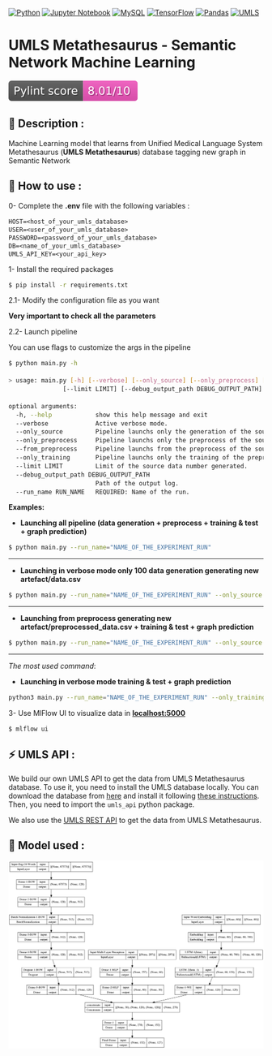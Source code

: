 [![Python](https://img.shields.io/badge/python%203.8.10-3670A0?style=for-the-badge&logo=python&logoColor=ffdd54)](https://www.python.org/downloads/release/python-3810/)
[![Jupyter Notebook](https://img.shields.io/badge/jupyter-%23FA0F00.svg?style=for-the-badge&logo=jupyter&logoColor=white)](https://jupyter.org/)
[![MySQL](https://img.shields.io/badge/mysql-%2300f.svg?style=for-the-badge&logo=mysql&logoColor=white)](https://www.mysql.com/en/)
[![TensorFlow](https://img.shields.io/badge/TensorFlow-%23FF6F00.svg?style=for-the-badge&logo=TensorFlow&logoColor=white)](https://www.tensorflow.org/?hl=en)
[![Pandas](https://img.shields.io/badge/pandas-%23150458.svg?style=for-the-badge&logo=pandas&logoColor=white)](https://pandas.pydata.org/)
[![UMLS](https://img.shields.io/badge/umls-e0e0e0?style=for-the-badge)](https://www.nlm.nih.gov/research/umls/index.html)

# UMLS Metathesaurus - Semantic Network Machine Learning

[![python-linter](.github/badges/lint-score.svg)](https://pylint.pycqa.org/en/latest/)

## :book: Description :

Machine Learning model that learns from Unified Medical Language System Metathesaurus (**UMLS Metathesaurus**) database tagging new graph in Semantic Network

## :rocket: How to use :

0- Complete the **.env** file with the following variables :

```
HOST=<host_of_your_umls_database>
USER=<user_of_your_umls_database>
PASSWORD=<password_of_your_umls_database>
DB=<name_of_your_umls_database>
UMLS_API_KEY=<your_api_key>
```

1- Install the required packages

```bash
$ pip install -r requirements.txt
```

2.1- Modify the configuration file as you want

**Very important to check all the parameters**

2.2- Launch pipeline

You can use flags to customize the args in the pipeline

```bash
$ python main.py -h

> usage: main.py [-h] [--verbose] [--only_source] [--only_preprocess] [--from_preprocess] [--only_training]
               [--limit LIMIT] [--debug_output_path DEBUG_OUTPUT_PATH] --run_name RUN_NAME

optional arguments:
  -h, --help            show this help message and exit
  --verbose             Active verbose mode.
  --only_source         Pipeline launchs only the generation of the source data.
  --only_preprocess     Pipeline launchs only the preprocess of the source data.
  --from_preprocess     Pipeline launchs from the preprocess of the source data.
  --only_training       Pipeline launchs only the training of the preprocessed data.
  --limit LIMIT         Limit of the source data number generated.
  --debug_output_path DEBUG_OUTPUT_PATH
                        Path of the output log.
  --run_name RUN_NAME   REQUIRED: Name of the run.
```


**Examples:** 



* **Launching all pipeline (data generation + preprocess + training & test + graph prediction)**
```bash
$ python main.py --run_name="NAME_OF_THE_EXPERIMENT_RUN"
```

---

* **Launching in verbose mode only 100 data generation generating new artefact/data.csv**
```bash
$ python main.py --run_name="NAME_OF_THE_EXPERIMENT_RUN" --only_source --limit=100 --verbose
```

---

* **Launching from preprocess generating new artefact/preprocessed_data.csv + training & test + graph prediction**
```bash
$ python main.py --run_name="NAME_OF_THE_EXPERIMENT_RUN" --only_source --limit=100 --verbose
```

---

*The most used command*:

* **Launching in verbose mode training & test + graph prediction**
```bash
python3 main.py --run_name="NAME_OF_THE_EXPERIMENT_RUN" --only_training --verbose
```


3- Use MlFlow UI to visualize data in [**localhost:5000**](http://127.0.0.1:5000/)

```
$ mlflow ui
```

## :zap: UMLS API :

We build our own UMLS API to get the data from UMLS Metathesaurus database. To use it, you need to install the UMLS database locally. You can download the database from [here](https://www.nlm.nih.gov/research/umls/licensedcontent/umlsknowledgesources.html) and install it following [these instructions](https://www.nlm.nih.gov/research/umls/implementation_resources/metamorphosys/help.html). Then, you need to import the `umls_api` python package.

We also use the [UMLS REST API](https://www.nlm.nih.gov/research/umls/licensedcontent/umlsknowledgesources.html) to get the data from UMLS Metathesaurus.

## :floppy_disk: Model used :

![Keras Visualization model](./artefact/model_plot.png)

